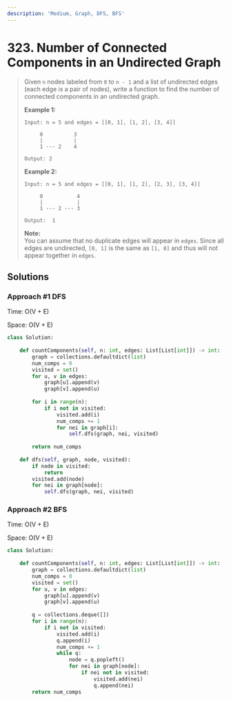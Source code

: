 ```yaml
---
description: 'Medium, Graph, DFS, BFS'
---
```


# 323. Number of Connected Components in an Undirected Graph

> Given `n` nodes labeled from `0` to `n - 1` and a list of undirected edges \(each edge is a pair of nodes\), write a function to find the number of connected components in an undirected graph.
>
> **Example 1:**
>
> ```text
> Input: n = 5 and edges = [[0, 1], [1, 2], [3, 4]]
>
>      0          3
>      |          |
>      1 --- 2    4 
>
> Output: 2
> ```
>
> **Example 2:**
>
> ```text
> Input: n = 5 and edges = [[0, 1], [1, 2], [2, 3], [3, 4]]
>
>      0           4
>      |           |
>      1 --- 2 --- 3
>
> Output:  1
> ```
>
> **Note:**  
> You can assume that no duplicate edges will appear in `edges`. Since all edges are undirected, `[0, 1]` is the same as `[1, 0]` and thus will not appear together in `edges`.

## Solutions

### Approach \#1 DFS

Time: O\(V + E\)

Space: O\(V + E\)

```python
class Solution:
    
    def countComponents(self, n: int, edges: List[List[int]]) -> int:
        graph = collections.defaultdict(list)
        num_comps = 0
        visited = set()
        for u, v in edges:
            graph[u].append(v)
            graph[v].append(u)
        
        for i in range(n):
            if i not in visited:
                visited.add(i)
                num_comps += 1
                for nei in graph[i]:
                    self.dfs(graph, nei, visited)
                    
        return num_comps        
    
    def dfs(self, graph, node, visited):
        if node in visited:
            return
        visited.add(node)
        for nei in graph[node]:
            self.dfs(graph, nei, visited)
```

### Approach \#2 BFS

Time: O\(V + E\)

Space: O\(V + E\)

```python
class Solution:
    
    def countComponents(self, n: int, edges: List[List[int]]) -> int:
        graph = collections.defaultdict(list)
        num_comps = 0
        visited = set()
        for u, v in edges:
            graph[u].append(v)
            graph[v].append(u)
        
        q = collections.deque([])
        for i in range(n):
            if i not in visited:
                visited.add(i)
                q.append(i)
                num_comps += 1
                while q:
                    node = q.popleft()
                    for nei in graph[node]:
                        if nei not in visited:
                            visited.add(nei)
                            q.append(nei)
        return num_comps
```

